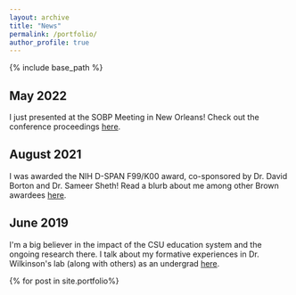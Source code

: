 ```yaml
---
layout: archive
title: "News"
permalink: /portfolio/
author_profile: true
---
```


{% include base_path %}
## May 2022
I just presented at the SOBP Meeting in New Orleans! Check out the conference proceedings [here](https://www.biologicalpsychiatryjournal.com/article/S0006-3223(22)00695-3/fulltext). 

## August 2021 
I was awarded the NIH D-SPAN F99/K00 award, co-sponsored by Dr. David Borton and Dr. Sameer Sheth! Read a blurb about me among other Brown awardees [here](https://www.brown.edu/carney/news/2021/10/15/carney-scientists-win-nih-d-span-awards). 

## June 2019 
I'm a big believer in the impact of the CSU education system and the ongoing research there. I talk about my formative experiences in Dr. Wilkinson's lab (along with others) as an undergrad [here](https://blogs.sjsu.edu/wsq/2019/06/03/%E2%80%8Bfinding-ones-way-proprioception-and-biological-research/).




{% for post in site.portfolio%}


